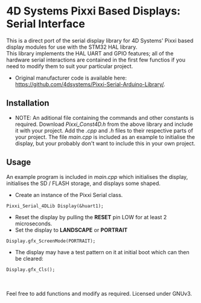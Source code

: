 # 4D Systems Pixxi Based Displays: Serial Interface

This is a direct port of the serial display library for 4D Systems' Pixxi based display modules for use with the STM32 HAL library.<br>
This library implements the HAL UART and GPIO features; all of the hardware serial interactions are contained in the first few functios if you need to modify them to suit your particular project.

* Original manufacturer code is available here: https://github.com/4dsystems/Pixxi-Serial-Arduino-Library/.

## Installation
* NOTE: An aditional file containing the commands and other constants is required. Download *Pixxi_Const4D.h* from the above library and include it with your project.
Add the *.cpp* and *.h* files to their respective parts of your project. The file *main.cpp* is included as an example to initialise the display, but your probably don't
want to include this in your own project.

## Usage
An example program is included in *main.cpp* which initialises the display, initialises the SD / FLASH storage, and displays some shaped.
* Create an instance of the Pixxi Serial class.
```
Pixxi_Serial_4DLib Display(&huart1);
```
* Reset the display by pulling the **RESET** pin LOW for at least 2 microseconds.
* Set the display to **LANDSCAPE** or **PORTRAIT**
```
Display.gfx_ScreenMode(PORTRAIT);
```
* The display may have a test pattern on it at initial boot which can then be cleared:
```
Display.gfx_Cls();
```

<br><br>
Feel free to add functions and modify as required. Licensed under GNUv3.